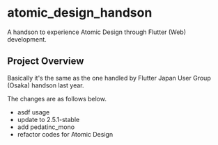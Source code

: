 # atomic_design_handson

A handson to experience Atomic Design through Flutter (Web) development.

## Project Overview

Basically it's the same as the one handled by Flutter Japan User Group (Osaka) handson last year.

The changes are as follows below.

- asdf usage
- update to 2.5.1-stable
- add pedatinc_mono
- refactor codes for Atomic Design
